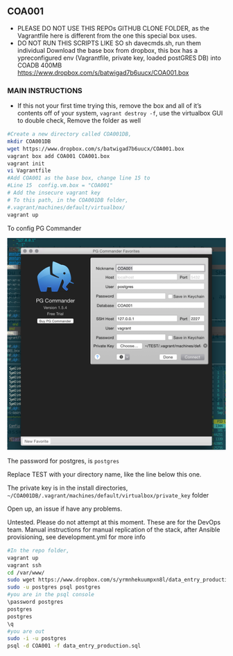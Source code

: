 ## COA001

* PLEASE DO NOT USE THIS REPOs GITHUB CLONE FOLDER, as the Vagrantfile here is different from the one this special box uses.
* DO NOT RUN THIS SCRIPTS LIKE SO sh davecmds.sh, run them individual
Download the base box from dropbox, this box has a ypreconfigured env (Vagrantfile, private key, loaded postGRES DB) into COADB
400MB
https://www.dropbox.com/s/batwigad7b6uucx/COA001.box

### MAIN INSTRUCTIONS
* If this not your first time trying this, remove the box and all of it’s contents off of your system, `vagrant destroy -f`, use the virtualbox GUI to double check,
Remove the folder as well
```sh
#Create a new directory called COA001DB,
mkdir COA001DB
wget https://www.dropbox.com/s/batwigad7b6uucx/COA001.box
vagrant box add COA001 COA001.box
vagrant init
vi Vagrantfile
#Add COA001 as the base box, change line 15 to
#Line 15  config.vm.box = "COA001"
# Add the insecure vagrant key
# To this path, in the COA001DB folder,
#.vagrant/machines/default/virtualbox/
vagrant up
```
To config PG Commander


![Config Settings](/src/img/Screen%20Shot%202015-01-29%20at%203.20.57%20PM.png)

The password for postgres, is `postgres`

Replace TEST with your directory name, like the line below this one.

The private key is in the install directories, `~/COA001DB/.vagrant/machines/default/virtualbox/private_key` folder

Open up, an issue if have any problems.



Untested. Please do not attempt at this moment. These are for the DevOps team.
Manual instructions for manual replication of the stack, after Ansible provisioning, see development.yml for more info

```sh
#In the repo folder,
vagrant up
vagrant ssh
cd /var/www/
sudo wget https://www.dropbox.com/s/yrmnhekuumpxn8l/data_entry_production.sql
sudo -u postgres psql postgres
#you are in the psql console
\password postgres
postgres
postgres
\q
#you are out
sudo -i -u postgres
psql -d COA001 -f data_entry_production.sql
```
